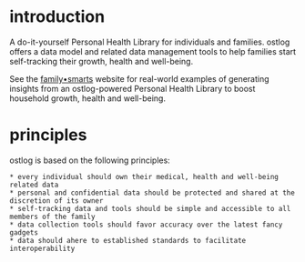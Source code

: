 # introduction
A do-it-yourself Personal Health Library for individuals and families. ostlog offers a data model and related data management tools to help families start self-tracking their growth, health and well-being.  

See the [family•smarts](http://familysmarts.net) website for real-world examples of generating insights from an ostlog-powered Personal Health Library to boost household growth, health and well-being. 

# principles
ostlog is based on the following principles:

	* every individual should own their medical, health and well-being related data
	* personal and confidential data should be protected and shared at the discretion of its owner 
	* self-tracking data and tools should be simple and accessible to all members of the family 
	* data collection tools should favor accuracy over the latest fancy gadgets 
	* data should ahere to established standards to facilitate interoperability 
